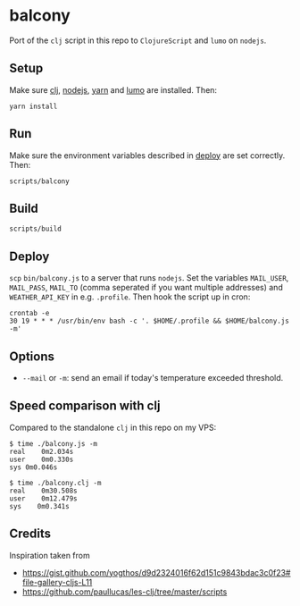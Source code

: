 
# balcony

Port of the `clj` script in this repo to `ClojureScript` and `lumo` on `nodejs`.

## Setup

Make sure [clj](https://clojure.org/guides/getting_started),
[nodejs](https://nodejs.org/en/), [yarn](https://yarnpkg.com/en/) and
[lumo](http://lumo-cljs.org/) are installed. Then:

    yarn install

## Run

Make sure the environment variables described in [deploy](#deploy) are set
correctly. Then:

    scripts/balcony

## Build

    scripts/build

## Deploy

`scp` `bin/balcony.js` to a server that runs `nodejs`. Set the variables
`MAIL_USER`, `MAIL_PASS`, `MAIL_TO` (comma seperated if you want multiple
addresses) and `WEATHER_API_KEY` in e.g. `.profile`.  Then hook the script up in
cron:

    crontab -e
    30 19 * * * /usr/bin/env bash -c '. $HOME/.profile && $HOME/balcony.js -m'

## Options

- `--mail` or `-m`: send an email if today's temperature exceeded threshold.

## Speed comparison with clj

Compared to the standalone `clj` in this repo on my VPS:

``` shell
$ time ./balcony.js -m
real	0m2.034s
user	0m0.330s
sys	0m0.046s

$ time ./balcony.clj -m
real    0m30.508s
user    0m12.479s
sys    0m0.341s
```

## Credits

Inspiration taken from

- https://gist.github.com/yogthos/d9d2324016f62d151c9843bdac3c0f23#file-gallery-cljs-L11
- https://github.com/paullucas/les-clj/tree/master/scripts
